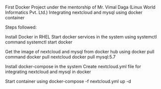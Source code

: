 First Docker Project under the mentorship of Mr. Vimal Daga (Linux World Informatics Pvt. Ltd.)
Integrating nextcloud and mysql using docker container 

Steps followed:

Install Docker in RHEL
Start docker services in the system using systemctl command
systemctl start docker

Get the image of nextcloud and mysql from docker hub using docker pull command
docker pull nextcloud
docker pull mysql:5.7

Install docker-compose in the system
Create nextcloud.yml file for integrating nextcloud and mysql in docker

Start container using docker-compose -f nextcloud.yml up -d 
